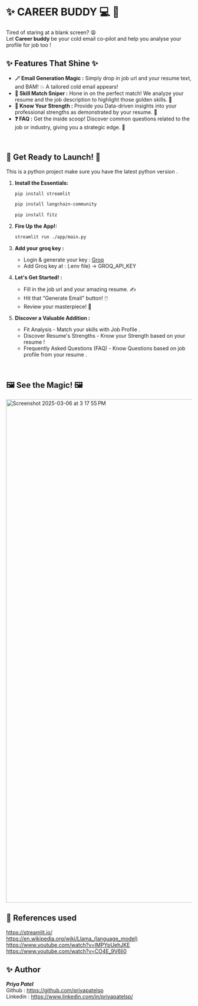 # ✨ CAREER BUDDY 💻 🚀 

Tired of staring at a blank screen? 😩 <br>
Let <b> Career buddy </b> be your cold email co-pilot and help you analyse your profile for job too ! <br>

## ✨ Features That Shine ✨

* **🪄 Email Generation Magic :** Simply drop in job url and your resume text, and BAM! 💥 A tailored cold email appears!
* **🎯 Skill Match Sniper :** Hone in on the perfect match! We analyze your resume and the job description to highlight those golden skills. 🥇
* **📖 Know Your Strength :** Provide you Data-driven insights into your professional strengths as demonstrated by your resume.  🦾
* **❓ FAQ :** Get the inside scoop! Discover common questions related to the job or industry, giving you a strategic edge. 🧠

<br> 

## 🚀 Get Ready to Launch! 🚀

This is a python project make sure you have the latest python version . 

1.  **Install the Essentials:** 
    ```bash
    pip install streamlit
    ```
    ```bash
    pip install langchain-community
    ```
    ```bash
    pip install fitz
    ```

2.  **Fire Up the App!:** 
    ```bash
    streamlit run ./app/main.py   
    ```

3. **Add your groq key :**<br>
   * Login & generate your key :  <a href ="https://console.groq.com/keys"> Groq </a>
   * Add Groq key at : (.env file) -> GROQ_API_KEY
   
4.  **Let's Get Started! :**
    * Fill in the job url and your amazing resume. ✍️
    * Hit that "Generate Email" button! 🖱️
    * Review your masterpiece! 🧐

5.  **Discover a Valuable Addition :**
    * Fit Analysis - Match your skills with Job Profile . 
    * Discover Resume's Strengths - Know your Strength based on your resume ! 
    * Frequently Asked Questions (FAQ) - Know Questions based on job profile from your resume .
      
<br>
    
## 🖼️ See the Magic! 🖼️

<img width="1364" alt="Screenshot 2025-03-06 at 3 17 55 PM" src="https://github.com/user-attachments/assets/47e9c215-157d-4099-8832-0a01840e0951" />

## 🌟 References used 
https://streamlit.io/ <br>
https://en.wikipedia.org/wiki/Llama_(language_model) <br>
https://www.youtube.com/watch?v=IMPYpUehJKE <br>
https://www.youtube.com/watch?v=CO4E_9V6li0 <br>

## ✨ Author 

<i><b> Priya Patel </b></i> <br>
Github : https://github.com/priyapatelsp <br>
Linkedin : https://www.linkedin.com/in/priyapatelsp/ <br>


